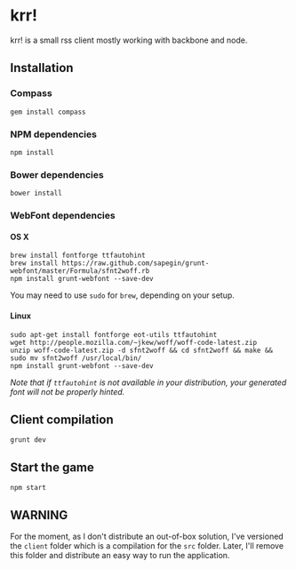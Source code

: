 krr!
====

krr! is a small rss client mostly working with backbone and node.

## Installation

### Compass

```
gem install compass
```

### NPM dependencies

```
npm install
```

### Bower dependencies

```
bower install
```

### WebFont dependencies

#### OS X

```
brew install fontforge ttfautohint
brew install https://raw.github.com/sapegin/grunt-webfont/master/Formula/sfnt2woff.rb
npm install grunt-webfont --save-dev
```

You may need to use `sudo` for `brew`, depending on your setup.

#### Linux

```
sudo apt-get install fontforge eot-utils ttfautohint
wget http://people.mozilla.com/~jkew/woff/woff-code-latest.zip
unzip woff-code-latest.zip -d sfnt2woff && cd sfnt2woff && make && sudo mv sfnt2woff /usr/local/bin/
npm install grunt-webfont --save-dev
```

*Note that if `ttfautohint` is not available in your distribution, your generated font will not be properly hinted.*

## Client compilation

```
grunt dev
```

## Start the game

```
npm start
```

## WARNING

For the moment, as I don't distribute an out-of-box solution, I've versioned the  ```client``` folder which is a compilation for the ```src``` folder. Later, I'll remove this folder and distribute an easy way to run the application.


